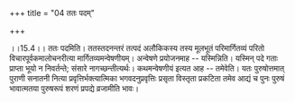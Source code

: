 +++
title = "04 ततः पदम्"

+++
  
  
।।15.4।। ततः पदमिति। ततस्तदनन्तरं तत्पदं अलौकिकस्य तस्य मूलभूतं
परिमार्गितव्यं परितो विचारपूर्वकमालोचनरीत्या मार्गितव्यमन्वेषणीयम्।
अन्वेषणे प्रयोजनमाह -- यस्मिन्निति। यस्मिन् पदे गताः प्राप्ता भूयो न
निवर्तन्ते; संसारे नागच्छन्तीत्यर्थः। कथमन्वेषणीयं इत्यत आह -- तमेवेति।
यतः पुरुषोत्तमात् पुराणी सनातनी नित्या प्रवृत्तिर्भक्त्यात्मिका
भगवदनुप्रवृत्तिः प्रसृता विस्तृता प्रकटिता तमेव आद्यं च पुनः पुरुषं
भावात्मतया पुरुषरूपं शरणं प्रपद्ये व्रजामीति भावः।  
  
